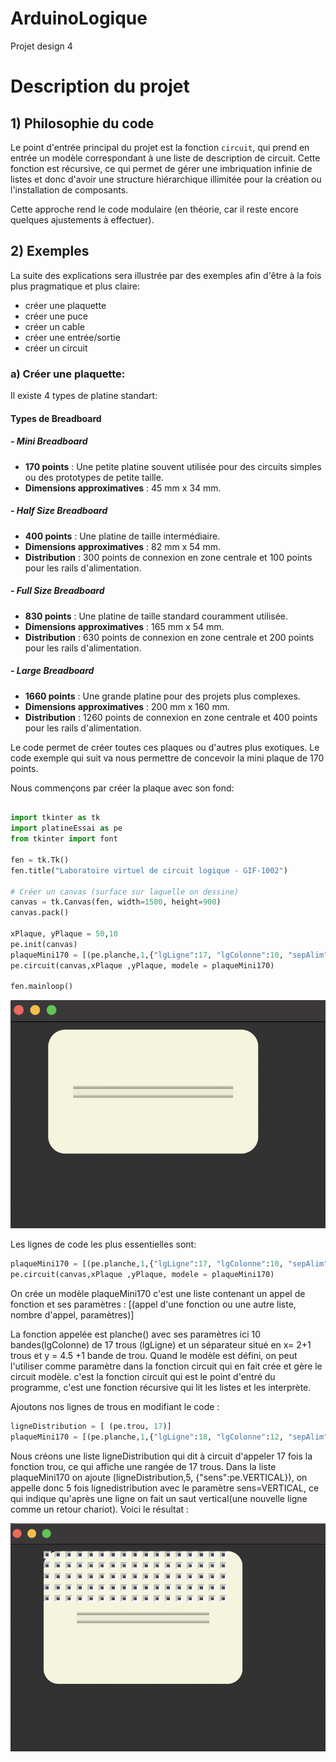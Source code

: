 # ArduinoLogique
Projet design 4
# Description du projet

## 1) Philosophie du code

Le point d'entrée principal du projet est la fonction `circuit`, qui prend en entrée un modèle correspondant à une liste de description de circuit. Cette fonction est récursive, ce qui permet de gérer une imbriquation infinie de listes et donc d'avoir une structure hiérarchique illimitée pour la création ou l'installation de composants.

Cette approche rend le code modulaire (en théorie, car il reste encore quelques ajustements à effectuer).

## 2) Exemples

La suite des explications sera illustrée par des exemples afin d'être à la fois plus pragmatique et plus claire:
  - créer une plaquette
  - créer une puce
  - créer un cable
  - créer une entrée/sortie
  - créer un circuit

### a) Créer une plaquette:
Il existe 4 types de platine standart:

#### Types de Breadboard

##### - Mini Breadboard
- **170 points** : Une petite platine souvent utilisée pour des circuits simples ou des prototypes de petite taille.
- **Dimensions approximatives** : 45 mm x 34 mm.

##### - Half Size Breadboard
- **400 points** : Une platine de taille intermédiaire.
- **Dimensions approximatives** : 82 mm x 54 mm.
- **Distribution** : 300 points de connexion en zone centrale et 100 points pour les rails d'alimentation.

##### - Full Size Breadboard
- **830 points** : Une platine de taille standard couramment utilisée.
- **Dimensions approximatives** : 165 mm x 54 mm.
- **Distribution** : 630 points de connexion en zone centrale et 200 points pour les rails d'alimentation.

##### - Large Breadboard
- **1660 points** : Une grande platine pour des projets plus complexes.
- **Dimensions approximatives** : 200 mm x 160 mm.
- **Distribution** : 1260 points de connexion en zone centrale et 400 points pour les rails d'alimentation.

Le code permet de créer toutes ces plaques ou d'autres plus exotiques.
Le code exemple qui suit va nous permettre de concevoir la mini plaque de 170 points.

Nous commençons par créer la plaque avec son fond:

```python

import tkinter as tk
import platineEssai as pe
from tkinter import font

fen = tk.Tk()
fen.title("Laboratoire virtuel de circuit logique - GIF-1002")

# Créer un canvas (surface sur laquelle on dessine)
canvas = tk.Canvas(fen, width=1500, height=900)
canvas.pack()

xPlaque, yPlaque = 50,10
pe.init(canvas)
plaqueMini170 = [(pe.planche,1,{"lgLigne":17, "lgColonne":10, "sepAlim":[], "sepDistribution":[(2,4.5)]})]
pe.circuit(canvas,xPlaque ,yPlaque, modele = plaqueMini170)

fen.mainloop()
```
![résultat du code 1:](Images/ResultatMini170-1.png)

Les lignes de code les plus essentielles sont:

```python
plaqueMini170 = [(pe.planche,1,{"lgLigne":17, "lgColonne":10, "sepAlim":[], "sepDistribution":[(2,4.5)]})]
pe.circuit(canvas,xPlaque ,yPlaque, modele = plaqueMini170)
```

On crée un modèle plaqueMini170 c'est une liste contenant un appel de fonction et ses paramètres :
[(appel d'une fonction ou une autre liste, nombre d'appel, paramètres)]

La fonction appelée est planche() avec ses paramètres ici 10 bandes(lgColonne) de 17 trous (lgLigne) et un séparateur situé en x= 2+1 trous et y = 4.5 +1 bande de trou.
Quand le modèle est défini, on peut l'utiliser comme paramètre dans la fonction circuit qui en fait crée et gère le circuit modèle.
c'est la fonction circuit qui est le point d'entré du programme, c'est une fonction récursive qui lit les listes et les interprète.

Ajoutons nos lignes de trous  en modifiant le code :

```python
ligneDistribution = [ (pe.trou, 17)] 
plaqueMini170 = [(pe.planche,1,{"lgLigne":18, "lgColonne":12, "sepAlim":[], "sepDistribution":[(3,5.5)]}), (ligneDistribution,5, {"sens":pe.VERTICAL})]
```
Nous créons une liste ligneDistribution qui dit à circuit d'appeler 17 fois la fonction trou, ce qui affiche une rangée de 17 trous.
Dans la liste plaqueMini170 on ajoute (ligneDistribution,5, {"sens":pe.VERTICAL}), on appelle donc 5 fois lignedistribution avec le paramètre sens=VERTICAL, ce qui indique qu'après une ligne on fait un saut vertical(une nouvelle ligne comme un retour chariot).
Voici le résultat :

![résultat du code 2:](Images/ResultatMini170-2.png)
